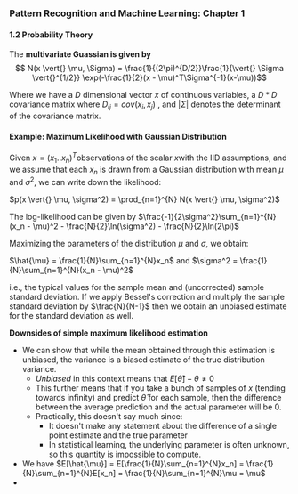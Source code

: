 ### Pattern Recognition and Machine Learning: Chapter 1

 #### 1.2 Probability Theory

The **multivariate Guassian is given by** $$ N(x \vert{} \mu, \Sigma) = \frac{1}{(2\pi)^{D/2}}\frac{1}{\vert{} \Sigma \vert{}^{1/2}} \exp(-\frac{1}{2}(x - \mu)^T\Sigma^{-1}(x-\mu))$$

Where we have a $D$ dimensional vector $x$ of continuous variables, a $D*D$ covariance matrix where $D_{ij} = cov(x_i, x_j)$ , and $\vert{} \Sigma \vert{}$ denotes the determinant of the covariance matrix.



#### Example: Maximum Likelihood with Gaussian Distribution

Given $x = (x_1 .. x_n)^T​$ observations of the scalar $x​$ with the IID assumptions, and we assume that each $x_n​$ is drawn from a Gaussian distribution with mean $\mu​$ and $\sigma^2​$, we can write down the likelihood:

$p(x \vert{} \mu, \sigma^2) = \prod_{n=1}^{N} N(x \vert{} \mu, \sigma^2)$ 

The log-likelihood can be given by $\frac{-1}{2\sigma^2}\sum_{n=1}^{N}(x_n - \mu)^2 - \frac{N}{2}\ln(\sigma^2) - \frac{N}{2}\ln(2\pi)$ 

Maximizing the parameters of the distribution $\mu$ and $\sigma$, we obtain:

$\hat{\mu} = \frac{1}{N}\sum_{n=1}^{N}x_n$ and $\sigma^2 = \frac{1}{N}\sum_{n=1}^{N}(x_n - \mu)^2$ 

i.e., the typical values for the sample mean and (uncorrected) sample standard deviation. If we apply Bessel's correction and multiply the sample standard deviation by $\frac{N}{N-1}$ then we obtain an unbiased estimate for the standard deviation as well.

**Downsides of simple maximum likelihood estimation**

- We can show that while the mean obtained through this estimation is unbiased, the variance is a biased estimate of the true distribution variance.
  - *Unbiased* in this context means that $E[\hat{\theta}] - \theta \neq{} 0$
  - This further means that if you take a bunch of samples of $x$ (tending towards infinity) and predict $\hat{\theta}$ for each sample, then the difference between the average prediction and the actual parameter will be $0$. 
  - Practically, this doesn't say much since:
    - It doesn't make any statement about the difference of a single point estimate and the true parameter
    - In statistical learning, the underlying parameter is often unknown, so this quantity is impossible to compute.
- We have $E[\hat{\mu}] = E[\frac{1}{N}\sum_{n=1}^{N}x_n] = \frac{1}{N}\sum_{n=1}^{N}E[x_n] = \frac{1}{N}\sum_{n=1}^{N}\mu = \mu$ 
- ​

